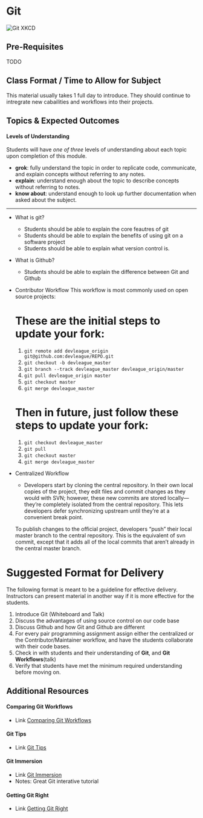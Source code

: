 # Git

![Git XKCD](https://imgs.xkcd.com/comics/git.png)

## Pre-Requisites
TODO

## Class Format / Time to Allow for Subject
This material usually takes 1 full day to introduce. They should continue to intregrate new cabailities and workflows into their projects.

## Topics & Expected Outcomes

#### Levels of Understanding
Students will have *one of three* levels of understanding about each topic upon completion of this module.
- **grok**: fully understand the topic in order to replicate code, communicate, and explain concepts without referring to any notes.
- **explain**: understand enough about the topic to describe concepts without referring to notes.
- **know about**: understand enough to look up further documentation when asked about the subject.

---

- What is git?
  - Students should be able to explain the core feautres of git
  - Students should be able to explain the benefits of using git on a software project
  - Students should be able to explain what version control is.

- What is Github?
  - Students should be able to explain the difference between Git and Github

- Contributor Workflow
  This workflow is most commonly used on open source projects:

  These are the initial steps to update your fork:
  =================================
  1. `git remote add devleague_origin git@github.com:devleague/REPO.git`
  1. `git checkout -b devleague_master`
  1. `git branch --track devleague_master devleague_origin/master`
  1. `git pull devleague_origin master`
  1. `git checkout master`
  1. `git merge devleague_master`

  Then in future, just follow these steps to update your fork:
  =================================
  1. `git checkout devleague_master`
  1. `git pull`
  1. `git checkout master`
  1. `git merge devleague_master`

- Centralized Workflow
  - Developers start by cloning the central repository. In their own local copies of the project, they edit files and commit changes as they would with SVN; however, these new commits are stored locally—they’re completely isolated from the central repository. This lets developers defer synchronizing upstream until they’re at a convenient break point.

  To publish changes to the official project, developers “push” their local master branch to the central repository. This is the equivalent of svn commit, except that it adds all of the local commits that aren’t already in the central master branch.

# Suggested Format for Delivery
The following format is meant to be a guideline for effective delivery. Instructors can present material in another way if it is more effective for the students.

1. Introduce Git (Whiteboard and Talk)
  1. Discuss the advantages of using source control on our code base
  1. Discuss Github and how Git and Github are different
1. For every pair programming assignment assign either the centralized or the Contributor/Maintainer workflow, and have the students collaborate with their code bases.
1. Check in with students and their understanding of **Git**, and **Git Workflows**(talk)
1. Verify that students have met the minimum required understanding before moving on.

## Additional Resources

#### Comparing Git Workflows
- Link [Comparing Git Workflows](https://www.atlassian.com/git/tutorials/comparing-workflows/forking-workflow/)

#### Git Tips
- Link [Git Tips](https://git.wiki.kernel.org/index.php/GitTips)

#### Git Immersion
- Link [Git Immersion](http://gitimmersion.com/)
- Notes: Great Git interative tutorial

#### Getting Git Right
- Link [Getting Git Right](https://www.atlassian.com/git/)